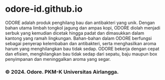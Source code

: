 # odore-id.github.io
ODORE adalah produk penghilang bau dan antibakteri yang unik. Dengan bahan utama limbah tongkol jagung dan ampas kopi, ODORE diolah menjadi serbuk yang kemudian dicetak hingga padat dan dimasukkan dalam kantong yang ramah lingkungan. Bahan-bahan dalam ODORE berfungsi sebagai penyerap kelembaban dan antibakteri, serta menghasilkan aroma harum yang menghilangkan bau tidak sedap. ODORE bekerja dengan cepat dan efisien, menghilangkan bau tidak sedap dari sepatu, baju maupun box penyimpanan dan meninggalkan aroma yang segar.
### © 2024. Odore. PKM-K Universitas Airlangga.
